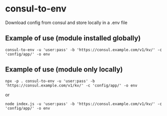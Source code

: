 # consul-to-env
Download config from consul and store locally in a .env file

## Example of use (module installed globally)
```
consul-to-env -u 'user:pass' -b 'https://consul.example.com/v1/kv/' -c 'config/app/' -o env
```

## Example of use (module only locally)
```
npx -p . consul-to-env -u 'user:pass' -b 'https://consul.example.com/v1/kv/' -c 'config/app/' -o env
```
or
```
node index.js -u 'user:pass' -b 'https://consul.example.com/v1/kv/' -c 'config/app/' -o env
```

